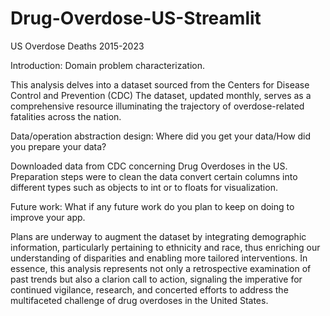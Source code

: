 # Drug-Overdose-US-Streamlit


US Overdose Deaths 2015-2023

Introduction: Domain problem characterization.

This analysis delves into a dataset sourced from the Centers for Disease Control and Prevention (CDC) The dataset, updated monthly, serves as a comprehensive resource illuminating the trajectory of overdose-related fatalities across the nation.

Data/operation abstraction design: Where did you get your data/How did you prepare your data?

Downloaded data from CDC concerning Drug Overdoses in the US. Preparation steps were to clean the data convert certain columns into different types such as objects to int or to floats for visualization.

Future work: What if any future work do you plan to keep on doing to improve your app.

Plans are underway to augment the dataset by integrating demographic information, particularly pertaining to ethnicity and race, thus enriching our understanding of disparities and enabling more tailored interventions. In essence, this analysis represents not only a retrospective examination of past trends but also a clarion call to action, signaling the imperative for continued vigilance, research, and concerted efforts to address the multifaceted challenge of drug overdoses in the United States.
